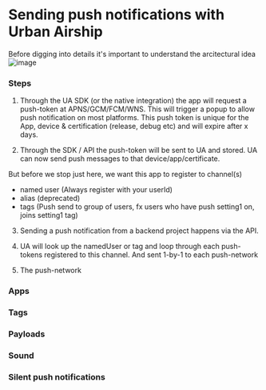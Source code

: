 # Sending push notifications with Urban Airship
Before digging into details it's important to understand the arcitectural idea
![image](https://cloud.githubusercontent.com/assets/1279756/25579133/383ca46e-2e75-11e7-8001-21d7e7d34f5a.png)

### Steps
1) Through the UA SDK (or the native integration) the app will request a push-token at APNS/GCM/FCM/WNS. This will trigger a popup to allow push notification on most platforms. This push token is unique for the App, device & certification (release, debug etc) and will expire after x days. 

2) Through the SDK / API the push-token will be sent to UA and stored. UA can now send push messages to that device/app/certificate.

But before we stop just here, we want this app to register to channel(s)
 - named user (Always register with your userId)
 - alias (deprecated)
 - tags (Push send to group of users, fx users who have push setting1 on, joins setting1 tag)

3) Sending a push notification from a backend project happens via the API.

4) UA will look up the namedUser or tag and loop through each push-tokens registered to this channel. And sent 1-by-1 to each push-network

5) The push-network
### Apps

### Tags

### Payloads

### Sound

### Silent push notifications

